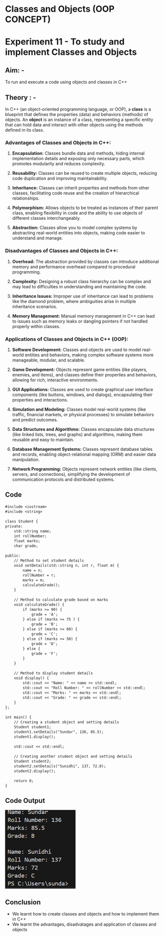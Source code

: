 # Classes and Objects (OOP CONCEPT)

# Experiment 11 - To study and implement Classes and Objects

## Aim: - 
To run and execute a code using objects and classes in C++

## Theory : -
In C++ (an object-oriented programming language, or OOP), a **class** is a blueprint that defines the properties (data) and behaviors (methods) of objects. 
An **object** is an instance of a class, representing a specific entity that can hold data and interact with other objects using the methods defined in its class.

### Advantages of Classes and Objects in C++:

1. **Encapsulation:** Classes bundle data and methods, hiding internal implementation details and exposing only necessary parts, which promotes modularity and reduces complexity.

2. **Reusability:** Classes can be reused to create multiple objects, reducing code duplication and improving maintainability.

3. **Inheritance:** Classes can inherit properties and methods from other classes, facilitating code reuse and the creation of hierarchical relationships.

4. **Polymorphism:** Allows objects to be treated as instances of their parent class, enabling flexibility in code and the ability to use objects of different classes interchangeably.

5. **Abstraction:** Classes allow you to model complex systems by abstracting real-world entities into objects, making code easier to understand and manage.

### Disadvantages of Classes and Objects in C++:

1. **Overhead:** The abstraction provided by classes can introduce additional memory and performance overhead compared to procedural programming.

2. **Complexity:** Designing a robust class hierarchy can be complex and may lead to difficulties in understanding and maintaining the code.

3. **Inheritance Issues:** Improper use of inheritance can lead to problems like the diamond problem, where ambiguities arise in multiple inheritance scenarios.

4. **Memory Management:** Manual memory management in C++ can lead to issues such as memory leaks or dangling pointers if not handled properly within classes.

### Applications of Classes and Objects in C++ (OOP):

1. **Software Development:** Classes and objects are used to model real-world entities and behaviors, making complex software systems more manageable, modular, and scalable.

2. **Game Development:** Objects represent game entities (like players, enemies, and items), and classes define their properties and behaviors, allowing for rich, interactive environments.

3. **GUI Applications:** Classes are used to create graphical user interface components (like buttons, windows, and dialogs), encapsulating their properties and interactions.

4. **Simulation and Modeling:** Classes model real-world systems (like traffic, financial markets, or physical processes) to simulate behaviors and predict outcomes.

5. **Data Structures and Algorithms:** Classes encapsulate data structures (like linked lists, trees, and graphs) and algorithms, making them reusable and easy to maintain.

6. **Database Management Systems:** Classes represent database tables and records, enabling object-relational mapping (ORM) and easier data manipulation.

7. **Network Programming:** Objects represent network entities (like clients, servers, and connections), simplifying the development of communication protocols and distributed systems.

## Code 
~~~
#include <iostream>
#include <string>

class Student {
private:
    std::string name;
    int rollNumber;
    float marks;
    char grade;

public:
    // Method to set student details
    void setDetails(std::string n, int r, float m) {
        name = n;
        rollNumber = r;
        marks = m;
        calculateGrade();
    }

    // Method to calculate grade based on marks
    void calculateGrade() {
        if (marks >= 90) {
            grade = 'A';
        } else if (marks >= 75 ) {
            grade = 'B';
        } else if (marks >= 60) {
            grade = 'C';
        } else if (marks >= 50) {
            grade = 'D';
        } else {
            grade = 'F';
        }
    }

    // Method to display student details
    void display() {
        std::cout << "Name: " << name << std::endl;
        std::cout << "Roll Number: " << rollNumber << std::endl;
        std::cout << "Marks: " << marks << std::endl;
        std::cout << "Grade: " << grade << std::endl;
    }
};

int main() {
    // Creating a student object and setting details
    Student student1;
    student1.setDetails("Sundar", 136, 85.5);
    student1.display();

    std::cout << std::endl;

    // Creating another student object and setting details
    Student student2;
    student2.setDetails("Sunidhi", 137, 72.0);
    student2.display();

    return 0;
}
~~~

## Code Output 
![](https://github.com/Sundar13905/Classes-Objects-/blob/main/oops_output.png)

## Conclusion 
- We learnt how to create classes and objects and how to implement them in C++
- We learnt the advantages, disadvatages and application of classes and objects 

